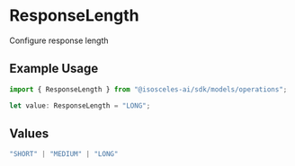 # ResponseLength

Configure response length

## Example Usage

```typescript
import { ResponseLength } from "@isosceles-ai/sdk/models/operations";

let value: ResponseLength = "LONG";
```

## Values

```typescript
"SHORT" | "MEDIUM" | "LONG"
```